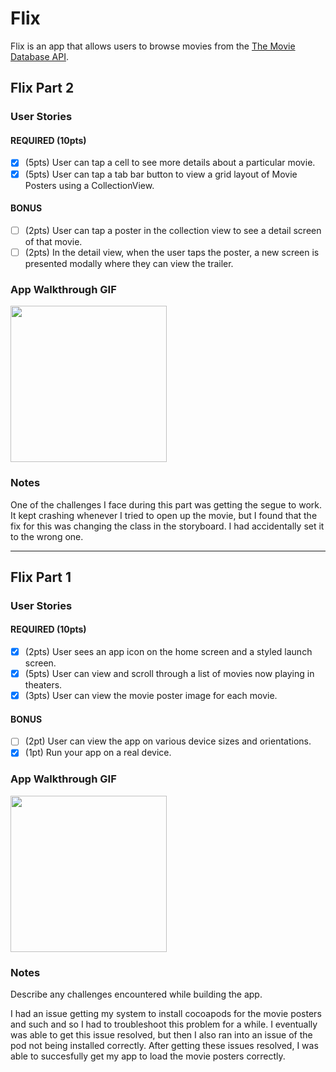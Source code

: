 # Flix

Flix is an app that allows users to browse movies from the [The Movie Database API](http://docs.themoviedb.apiary.io/#).

## Flix Part 2

### User Stories

#### REQUIRED (10pts)
- [X] (5pts) User can tap a cell to see more details about a particular movie.
- [X] (5pts) User can tap a tab bar button to view a grid layout of Movie Posters using a CollectionView.

#### BONUS
- [ ] (2pts) User can tap a poster in the collection view to see a detail screen of that movie.
- [ ] (2pts) In the detail view, when the user taps the poster, a new screen is presented modally where they can view the trailer.

### App Walkthrough GIF

<img src="https://i.imgur.com/lHRJN90.gif" width=250><br>

### Notes
One of the challenges I face during this part was getting the segue to work. It kept crashing whenever I tried to open up the movie, but I found that the fix for this was changing the class in the storyboard. I had accidentally set it to the wrong one.


---

## Flix Part 1

### User Stories

#### REQUIRED (10pts)
- [X] (2pts) User sees an app icon on the home screen and a styled launch screen.
- [X] (5pts) User can view and scroll through a list of movies now playing in theaters.
- [X] (3pts) User can view the movie poster image for each movie.

#### BONUS
- [ ] (2pt) User can view the app on various device sizes and orientations.
- [X] (1pt) Run your app on a real device.

### App Walkthrough GIF

<img src="https://i.imgur.com/WxrDtC3.gif" width=250><br>

### Notes
Describe any challenges encountered while building the app.

I had an issue getting my system to install cocoapods for the movie posters and such and so I had to troubleshoot this problem for a while.
I eventually was able to get this issue resolved, but then I also ran into an issue of the pod not being installed correctly. 
After getting these issues resolved, I was able to succesfully get my app to load the movie posters correctly.
